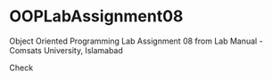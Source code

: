 # OOPLabAssignment08
Object Oriented Programming Lab Assignment 08 from Lab Manual - Comsats University, Islamabad

Check 
